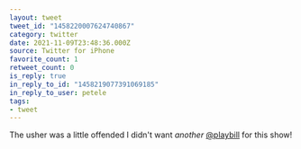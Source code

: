 ```yaml
---
layout: tweet
tweet_id: "1458220007624740867"
category: twitter
date: 2021-11-09T23:48:36.000Z
source: Twitter for iPhone
favorite_count: 1
retweet_count: 0
is_reply: true
in_reply_to_id: "1458219077391069185"
in_reply_to_user: petele
tags:
- tweet
---
```


The usher was a little offended I didn't want *another* [@playbill](https://twitter.com/@playbill) for this show!
